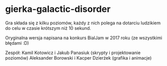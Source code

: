 # gierka-galactic-disorder
Gra składa się z kilku poziomów, każdy z nich polega na dotarciu ludzikiem do celu w czasie krótszym niż 10 sekund.

Oryginalna wersja napisana na konkurs BialJam w 2017 roku (ze wszystkimi błędami :D)

Zespół:
Kamil Kotowicz i Jakub Panasiuk (skrypty i projektowanie poziomów)
Aleksander Borowski i Kacper Dzierżek (grafika i animacje)
